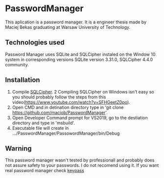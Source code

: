 # PasswordManager
This aplication is a password manager.
It is a engineer thesis made by Maciej Bekas graduating at Warsaw University of Technology. 
## Technologies used
Password Manager uses SQLite and SQLCipher instaled on the Window 10 system in corresponding versions SQLite version 3.31.0, SQLCipher 4.4.0 community.
## Installation
1. Compile [SQLCipher](https://www.zetetic.net/sqlcipher/open-source/).
2 Compiling SQLCipher on Windows isn't easy so you should probably follow the steps from this video(https://www.youtube.com/watch?v=SFHGeetZ0po).
3. Open CMD and in detination directory type in 'git clone https://github.com/maciob/PasswordManager'.
4. Open Developer Command prompt for VS2019, go to the destiation directory and type in 'msbuild'.
5. Executable file will create in .../PasswordManager/PassowordManager/bin/Debug
## Warning
This password manager wasn't tested by professionall and probably does not assure safety to your passwords.
I do not recomend using it. If you want real password manager check [keypass](https://keepass.info)
